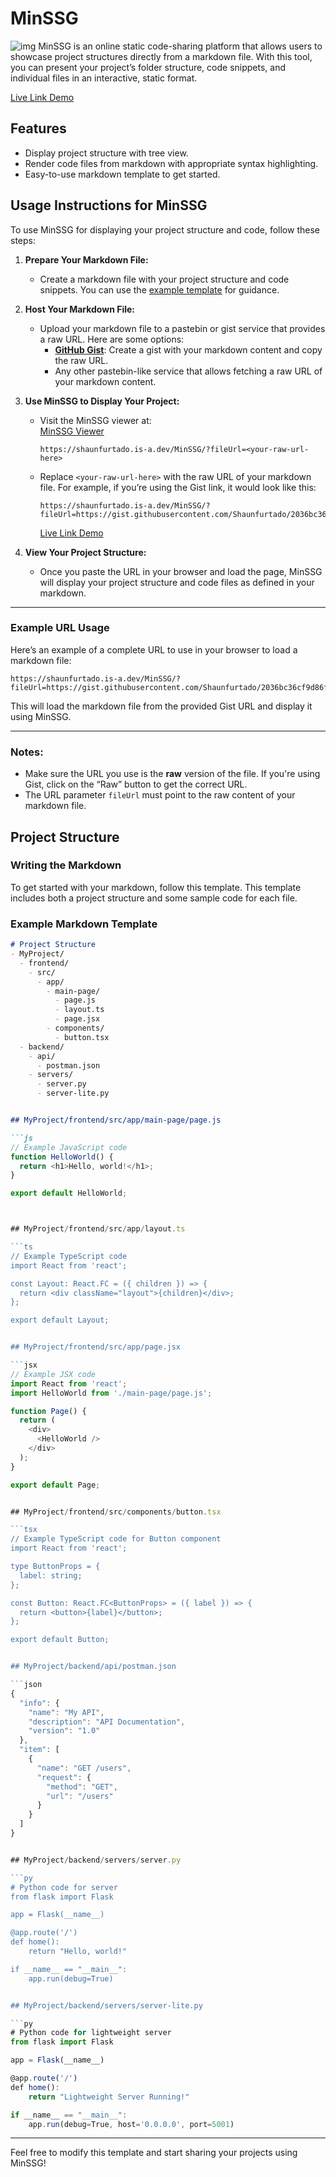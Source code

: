 # MinSSG
![img](https://i.imgur.com/0QoQz5z.png)
MinSSG is an online static code-sharing platform that allows users to showcase project structures directly from a markdown file. With this tool, you can present your project’s folder structure, code snippets, and individual files in an interactive, static format.

[Live Link Demo](https://shaunfurtado.is-a.dev/MinSSG/?fileUrl=https://gist.githubusercontent.com/Shaunfurtado/2036bc36cf9d86fdbf680a69ae3f8d8d/raw/38a03779e5daa0efd0bd8512ad756813483a72a2/ConRAG.md)

## Features
- Display project structure with tree view.
- Render code files from markdown with appropriate syntax highlighting.
- Easy-to-use markdown template to get started.

## Usage Instructions for MinSSG

To use MinSSG for displaying your project structure and code, follow these steps:

1. **Prepare Your Markdown File:**
    - Create a markdown file with your project structure and code snippets. You can use the [example template](#writing-the-markdown) for guidance.
   
2. **Host Your Markdown File:**
    - Upload your markdown file to a pastebin or gist service that provides a raw URL. Here are some options:
        - **[GitHub Gist](https://gist.github.com/)**: Create a gist with your markdown content and copy the raw URL.
        - Any other pastebin-like service that allows fetching a raw URL of your markdown content.
   
3. **Use MinSSG to Display Your Project:**
    - Visit the MinSSG viewer at:  
      [MinSSG Viewer](https://shaunfurtado.is-a.dev/MinSSG/?fileUrl=<your-raw-url-here>)
      ```url
      https://shaunfurtado.is-a.dev/MinSSG/?fileUrl=<your-raw-url-here>
      ```

    - Replace `<your-raw-url-here>` with the raw URL of your markdown file. For example, if you’re using the Gist link, it would look like this:
      ```url
      https://shaunfurtado.is-a.dev/MinSSG/?fileUrl=https://gist.githubusercontent.com/Shaunfurtado/2036bc36cf9d86fdbf680a69ae3f8d8d/raw/95f671db6442df4a5663ad2e06f4738c2baa2369/ConRAG.md
      ```

		[Live Link Demo](https://shaunfurtado.is-a.dev/MinSSG/?fileUrl=https://gist.githubusercontent.com/Shaunfurtado/2036bc36cf9d86fdbf680a69ae3f8d8d/raw/38a03779e5daa0efd0bd8512ad756813483a72a2/ConRAG.md)

4. **View Your Project Structure:**
    - Once you paste the URL in your browser and load the page, MinSSG will display your project structure and code files as defined in your markdown.

---

### Example URL Usage

Here’s an example of a complete URL to use in your browser to load a markdown file:

```url
https://shaunfurtado.is-a.dev/MinSSG/?fileUrl=https://gist.githubusercontent.com/Shaunfurtado/2036bc36cf9d86fdbf680a69ae3f8d8d/raw/38a03779e5daa0efd0bd8512ad756813483a72a2/ConRAG.md
```

This will load the markdown file from the provided Gist URL and display it using MinSSG.

---

### Notes:
- Make sure the URL you use is the **raw** version of the file. If you're using Gist, click on the “Raw” button to get the correct URL.
- The URL parameter `fileUrl` must point to the raw content of your markdown file.


## Project Structure

### Writing the Markdown

To get started with your markdown, follow this template. This template includes both a project structure and some sample code for each file.

### Example Markdown Template

```markdown
# Project Structure
- MyProject/
  - frontend/
    - src/
      - app/
        - main-page/
          - page.js
          - layout.ts
          - page.jsx
        - components/
          - button.tsx
  - backend/
    - api/
      - postman.json
    - servers/
      - server.py
      - server-lite.py


## MyProject/frontend/src/app/main-page/page.js

```js
// Example JavaScript code
function HelloWorld() {
  return <h1>Hello, world!</h1>;
}

export default HelloWorld;



## MyProject/frontend/src/app/layout.ts

```ts
// Example TypeScript code
import React from 'react';

const Layout: React.FC = ({ children }) => {
  return <div className="layout">{children}</div>;
};

export default Layout;


## MyProject/frontend/src/app/page.jsx

```jsx
// Example JSX code
import React from 'react';
import HelloWorld from './main-page/page.js';

function Page() {
  return (
    <div>
      <HelloWorld />
    </div>
  );
}

export default Page;


## MyProject/frontend/src/components/button.tsx

```tsx
// Example TypeScript code for Button component
import React from 'react';

type ButtonProps = {
  label: string;
};

const Button: React.FC<ButtonProps> = ({ label }) => {
  return <button>{label}</button>;
};

export default Button;


## MyProject/backend/api/postman.json

```json
{
  "info": {
    "name": "My API",
    "description": "API Documentation",
    "version": "1.0"
  },
  "item": [
    {
      "name": "GET /users",
      "request": {
        "method": "GET",
        "url": "/users"
      }
    }
  ]
}


## MyProject/backend/servers/server.py

```py
# Python code for server
from flask import Flask

app = Flask(__name__)

@app.route('/')
def home():
    return "Hello, world!"

if __name__ == "__main__":
    app.run(debug=True)


## MyProject/backend/servers/server-lite.py

```py
# Python code for lightweight server
from flask import Flask

app = Flask(__name__)

@app.route('/')
def home():
    return "Lightweight Server Running!"

if __name__ == "__main__":
    app.run(debug=True, host='0.0.0.0', port=5001)

```
---

Feel free to modify this template and start sharing your projects using MinSSG!
